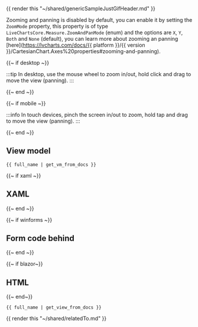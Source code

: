 
{{ render this "~/shared/genericSampleJustGifHeader.md" }}

Zooming and panning is disabled by default, you can enable it by setting the `ZoomMode` property, this property is of type
`LiveChartsCore.Measure.ZoomAndPanMode` (enum) and the options are `X`, `Y`, `Both` and `None` (default), you can learn more
about zooming an panning [here](https://lvcharts.com/docs/{{ platform }}/{{ version }}/CartesianChart.Axes%20properties#zooming-and-panning).

{{~ if desktop ~}}

:::tip
In desktop, use the mouse wheel to zoom in/out, hold click and drag to move the view (panning).
:::

{{~ end ~}}

{{~ if mobile ~}}

:::info
In touch devices, pinch the screen in/out to zoom, hold tap and drag to move the view (panning).
:::

{{~ end ~}} 

## View model

```
{{ full_name | get_vm_from_docs }}
```

{{~ if xaml ~}}
## XAML
{{~ end ~}}

{{~ if winforms ~}}
## Form code behind
{{~ end ~}}

{{~ if blazor~}}
## HTML
{{~ end~}}

```
{{ full_name | get_view_from_docs }}
```

{{ render this "~/shared/relatedTo.md" }}